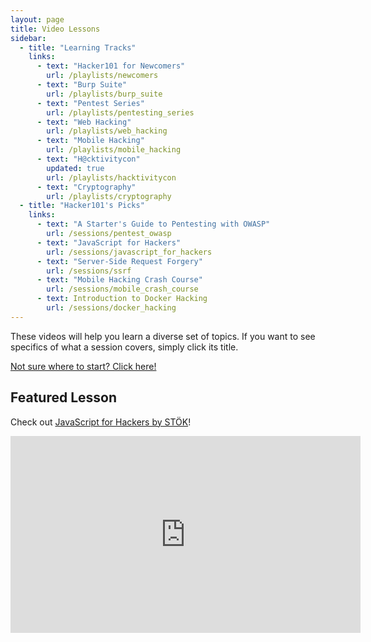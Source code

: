 ```yaml
---
layout: page
title: Video Lessons
sidebar:
  - title: "Learning Tracks"
    links:
      - text: "Hacker101 for Newcomers"
        url: /playlists/newcomers
      - text: "Burp Suite"
        url: /playlists/burp_suite
      - text: "Pentest Series"
        url: /playlists/pentesting_series
      - text: "Web Hacking"
        url: /playlists/web_hacking
      - text: "Mobile Hacking"
        url: /playlists/mobile_hacking
      - text: "H@cktivitycon"
        updated: true
        url: /playlists/hacktivitycon
      - text: "Cryptography"
        url: /playlists/cryptography
  - title: "Hacker101's Picks"
    links:
      - text: "A Starter's Guide to Pentesting with OWASP"
        url: /sessions/pentest_owasp
      - text: "JavaScript for Hackers"
        url: /sessions/javascript_for_hackers
      - text: "Server-Side Request Forgery"
        url: /sessions/ssrf
      - text: "Mobile Hacking Crash Course"
        url: /sessions/mobile_crash_course
      - text: Introduction to Docker Hacking 
        url: /sessions/docker_hacking
---
```


These videos will help you learn a diverse set of topics. If you want to see specifics of what a session covers, simply click its title.

<a class="btn btn-primary" href="/start-here">
  Not sure where to start? Click here!
</a>

## Featured Lesson
Check out [JavaScript for Hackers by STÖK](/sessions/javascript_for_hackers)!
<iframe width="560" height="315" src="https://www.youtube-nocookie.com/embed/FTeE3OrTNoA" title="YouTube video player" frameborder="0" allow="accelerometer; autoplay; clipboard-write; encrypted-media; gyroscope; picture-in-picture" allowfullscreen></iframe>
